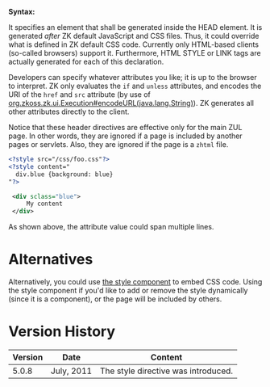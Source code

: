 **Syntax:**

<?style [type="text/css"] [src="''uri''"] [charset="''encoding''"]
  [content="''css snippet''"] [if="..."] [unless="..."]?>
It specifies an element that shall be generated inside the HEAD element.
It is generated *after* ZK default JavaScript and CSS files. Thus, it
could override what is defined in ZK default CSS code. Currently only
HTML-based clients (so-called browsers) support it. Furthermore, HTML
STYLE or LINK tags are actually generated for each of this declaration.

Developers can specify whatever attributes you like; it is up to the
browser to interpret. ZK only evaluates the `if` and `unless`
attributes, and encodes the URI of the `href` and `src` attribute (by
use of
[org.zkoss.zk.ui.Execution#encodeURL(java.lang.String)](https://www.zkoss.org/javadoc/latest/zk/org/zkoss/zk/ui/Execution.html#encodeURL(java.lang.String))).
ZK generates all other attributes directly to the client.

Notice that these header directives are effective only for the main ZUL
page. In other words, they are ignored if a page is included by another
pages or servlets. Also, they are ignored if the page is a `zhtml` file.

```xml
<?style src="/css/foo.css"?>
<?style content="
  div.blue {background: blue}
"?>

 <div sclass="blue">
     My content
 </div>
```

As shown above, the attribute value could span multiple lines.

# Alternatives

Alternatively, you could use [the style component]({{site.baseurl}}/zk_component_ref/style)
to embed CSS code. Using the style component if you'd like to add or
remove the style dynamically (since it is a component), or the page will
be included by others.

# Version History

| Version | Date       | Content                             |
|---------|------------|-------------------------------------|
| 5.0.8   | July, 2011 | The style directive was introduced. |
